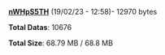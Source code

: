 [**nWHpS5TH**](/data/nWHpS5TH.txt) (19/02/23 - 12:58)- 12970 bytes

**Total Datas**: 10676

**Total Size**: 68.79 MB / 68.8 MB